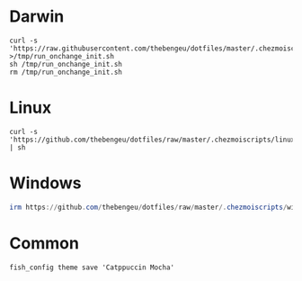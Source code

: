# Darwin

```console
curl -s 'https://raw.githubusercontent.com/thebengeu/dotfiles/master/.chezmoiscripts/darwin/run_onchange_init.sh' >/tmp/run_onchange_init.sh
sh /tmp/run_onchange_init.sh
rm /tmp/run_onchange_init.sh
```

# Linux

```console
curl -s 'https://github.com/thebengeu/dotfiles/raw/master/.chezmoiscripts/linux/run_onchange_init.sh' | sh
```

# Windows

```powershell
irm https://github.com/thebengeu/dotfiles/raw/master/.chezmoiscripts/windows/run_onchange_init-admin.ps1 | iex
```

# Common

```console
fish_config theme save 'Catppuccin Mocha'
```
